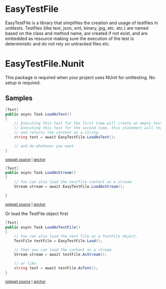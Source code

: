 # EasyTestFile

EasyTestFile is a library that simplifies the creation and usage of testfiles in unittests. 
Testfiles (like text, json, xml, binary, jpg, etc. etc.) are named based on the class and method name, are created if not exist, and are embedded as resource making sure the execution of the test is deterministic and do not rely on untracked files etc.

# EasyTestFile.Nunit

This package is required when your project uses NUnit for unittesting. No setup is required.

## Samples

<!-- snippet: NunitLoadAsText -->
<a id='snippet-nunitloadastext'></a>
```cs
[Test]
public async Task LoadAsText()
{
    // Executing this test for the first time will create an empty testfile and throw an exception.
    // Executing this test for the second time, this statement will read the testfile
    // and returns the content as a string.
    string text = await EasyTestFile.LoadAsText();

    // and do whatever you want
}
```
<sup><a href='/tests/EasyTestFile.Nunit.Tests/Samples/UnitTestClass.cs#L11-L22' title='Snippet source file'>snippet source</a> | <a href='#snippet-nunitloadastext' title='Start of snippet'>anchor</a></sup>
<!-- endSnippet -->

<!-- snippet: NunitLoadAsStream -->
<a id='snippet-nunitloadasstream'></a>
```cs
[Test]
public async Task LoadAsStream()
{
    // You can also load the testfile content as a stream.
    Stream stream = await EasyTestFile.LoadAsStream();

}
```
<sup><a href='/tests/EasyTestFile.Nunit.Tests/Samples/UnitTestClass.cs#L24-L32' title='Snippet source file'>snippet source</a> | <a href='#snippet-nunitloadasstream' title='Start of snippet'>anchor</a></sup>
<!-- endSnippet -->

Or load the TestFile object first

<!-- snippet: NunitLoadAsTestFileBasic -->
<a id='snippet-nunitloadastestfilebasic'></a>
```cs
[Test]
public async Task LoadAsTestFile()
{
    // You can also load the test file as a TestFile object.
    TestFile testFile = EasyTestFile.Load();

    // then you can load the content as a stream
    Stream stream = await testFile.AsStream();

    // or like
    string text = await testFile.AsText();
}
```
<sup><a href='/tests/EasyTestFile.Nunit.Tests/Samples/UnitTestClass.cs#L58-L71' title='Snippet source file'>snippet source</a> | <a href='#snippet-nunitloadastestfilebasic' title='Start of snippet'>anchor</a></sup>
<!-- endSnippet -->

